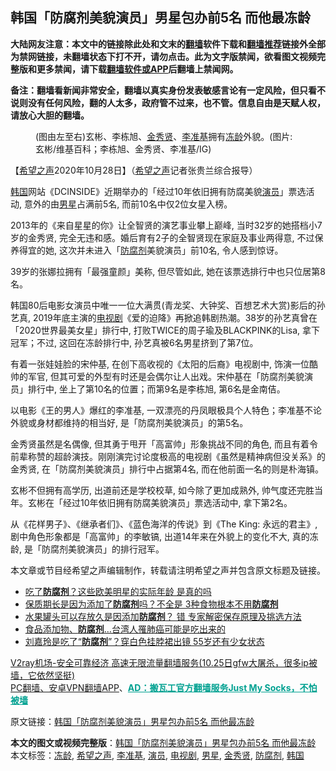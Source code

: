  <h2>韩国「防腐剂美貌演员」男星包办前5名 而他最冻龄</h2> <p class="notice"><b>大陆网友注意：本文中的链接除此处和文末的<a href="https://github.com/bannedbook/fanqiang" >翻墙</a>软件下载和<a href="https://github.com/killgcd/justmysocks/blob/master/README.md">翻墙推荐</a>链接外全部为禁网链接，未翻墙状态下打不开，请勿点击。此为文字版禁闻，欲看图文视频完整版和更多禁闻，请下载<a href="https://github.com/bannedbook/fanqiang">翻墙软件或APP</a>后翻墙上禁闻网。</p><p>备注：翻墙看新闻非常安全，翻墙以真实身份发表敏感言论有一定风险，但只看不说则没有任何风险，翻的人太多，政府管不过来，也不管。信息自由是天赋人权，请放心大胆的翻墙。</b></p>  <div class="entry"> <figure><figcaption>(图由左至右)玄彬、李栋旭、<a href="https://www.bannedbook.org/bnews/tag/%e9%87%91%e7%a7%80%e8%b4%a4/" class="st_tag internal_tag" rel="tag" title="标签 金秀贤 下的日志">金秀贤</a>、<a href="https://www.bannedbook.org/bnews/tag/%E6%9D%8E%E5%87%86%E5%9F%BA/" class="st_tag internal_tag" rel="tag" title="标签 李准基 下的日志">李准基</a>拥有<a href="https://www.bannedbook.org/bnews/tag/%E5%86%BB%E9%BE%84/" class="st_tag internal_tag" rel="tag" title="标签 冻龄 下的日志">冻龄</a>外貌。(图片:玄彬/维基百科；李栋旭、金秀贤、李准基/IG)</figcaption></figure> <p>【<span class='wp_keywordlink_affiliate'><a href="https://www.soundofhope.org" title="希望之声" target="_blank">希望之声</a></span>2020年10月28日】（<a href="https://www.bannedbook.org/bnews/tag/%e5%b8%8c%e6%9c%9b%e4%b9%8b%e5%a3%b0/" class="st_tag internal_tag" rel="tag" title="标签 希望之声 下的日志">希望之声</a>记者张贵兰综合报导）</p> <p><a href="https://www.bannedbook.org/bnews/tag/%e9%9f%a9%e5%9b%bd/" class="st_tag internal_tag" rel="tag" title="标签 韩国 下的日志">韩国</a>网站《DCINSIDE》近期举办的「经过10年依旧拥有防腐美貌<a href="https://www.bannedbook.org/bnews/tag/%e6%bc%94%e5%91%98/" class="st_tag internal_tag" rel="tag" title="标签 演员 下的日志">演员</a>」票选活动, 意外的由<a href="https://www.bannedbook.org/bnews/tag/%e7%94%b7%e6%98%9f/" class="st_tag internal_tag" rel="tag" title="标签 男星 下的日志">男星</a>占满前5名, 而前10名中仅2位女星入榜。</p> <p>2013年的《来自星星的你》让全智贤的演艺事业攀上巅峰, 当时32岁的她搭档小7岁的金秀贤, 完全无违和感。婚后育有2子的全智贤现在家庭及事业两得意, 不过保养得宜的她, 这次并未进入「<a href="https://www.bannedbook.org/bnews/tag/%E9%98%B2%E8%85%90%E5%89%82/" class="st_tag internal_tag" rel="tag" title="标签 防腐剂 下的日志">防腐剂</a>美貌演员」前10名, 令人感到惊讶。</p> <p></p>  <p>39岁的张娜拉拥有「最强童颜」美称, 但尽管如此, 她在该票选排行中也只位居第8名。</p> <p></p> <p>韩国80后电影女演员中唯一一位大满贯(青龙奖、大钟奖、百想艺术大赏)影后的孙艺真, 2019年底主演的<a href="https://www.bannedbook.org/bnews/tag/%E7%94%B5%E8%A7%86%E5%89%A7/" class="st_tag internal_tag" rel="tag" title="标签 电视剧 下的日志">电视剧</a>《爱的迫降》再掀追韩剧热潮。38岁的孙艺真曾在「2020世界最美女星」排行中, 打败TWICE的周子瑜及BLACKPINK的Lisa, 拿下冠军；不过, 这回在冻龄排行中, 孙艺真被6名男星挤到了第7位。</p> <p></p>  <p>有着一张娃娃脸的宋仲基, 在创下高收视的《太阳的后裔》电视剧中, 饰演一位酷帅的军官, 但其可爱的外型有时还是会偶尔让人出戏。宋仲基在「防腐剂美貌演员」排行中, 坐上了第10名的位置；而第9名是李栋旭, 第6名是金南佶。</p> <p>以电影《王的男人》爆红的李准基, 一双漂亮的丹凤眼极具个人特色；李准基不论外貌或身材都维持的相当好, 是「防腐剂美貌演员」的第5名。</p> <p>金秀贤虽然是名偶像, 但其勇于甩开「高富帅」形象挑战不同的角色, 而且有着令前辈称赞的超龄演技。刚刚演完讨论度极高的电视剧《虽然是精神病但没关系》的金秀贤, 在「防腐剂美貌演员」排行中占据第4名, 而在他前面一名的则是朴海镇。</p> <p></p>  <p>玄彬不但拥有高学历, 出道前还是学校校草, 如今除了更加成熟外, 帅气度还完胜当年。玄彬在「经过10年依旧拥有防腐美貌演员」票选活动中, 拿下第2名。</p> <p></p> <p>从《花样男子》、《继承者们》、《蓝色海洋的传说》到《The King: 永远的君主》, 剧中角色形象都是「高富帅」的李敏镐, 出道14年来在外貌上的变化不大, 真的冻龄, 是「防腐剂美貌演员」的排行冠军。 </p> <p>本文章或节目经希望之声编辑制作，转载请注明希望之声并包含原文标题及链接。</p>  <ul class='op-related-articles' title='相关阅读'> <li><a href='https://www.bannedbook.org/bnews/yule/20201018/1415954.html' target='_blank'>吃了<b>防腐剂</b>？这些欧美明星的实际年龄 是真的吗</a></li> <li><a href='https://www.bannedbook.org/bnews/health/20200824/1384737.html' target='_blank'>保质期长是因为添加了<b>防腐剂</b>吗？不全是 3种食物根本不用<b>防腐剂</b></a></li> <li><a href='https://www.bannedbook.org/bnews/health/20200823/1384474.html' target='_blank'>水果罐头可以存放久是因添加<b>防腐剂</b>？ 错 专家解密保存原理及挑选方法</a></li> <li><a href='https://www.bannedbook.org/bnews/health/20200808/1376555.html' target='_blank'>食品添加物、<b>防腐剂</b>…台湾人罹肺癌可能是吃出来的</a></li> <li><a href='https://www.bannedbook.org/bnews/yule/20200729/1368447.html' target='_blank'>刘嘉玲是吃了“<b>防腐剂</b>”？穿白色挂脖裙出镜 55岁还有少女状态</a></li> </ul> <p class="texttj"> <a href="https://www.bannedbook.org/forum23/topic22702.html" target="_blank">V2ray机场-安全可靠经济 高速无限流量翻墙服务(10.25日gfw大屠杀，很多ip被墙，它依然坚挺)</a><br/> <a href="https://github.com/bannedbook/fanqiang/wiki/%E7%A6%81%E9%97%BB%E7%BD%91%E5%AE%89%E5%8D%93%E7%BF%BB%E5%A2%99%E6%96%B0%E9%97%BBAPP" target="_blank">PC翻墙、安卓VPN翻墙APP</a>、<span onclick="window.open('https://github.com/killgcd/justmysocks/blob/master/README.md')" style="font-weight:bold;color:#00A191;cursor:pointer;text-decoration:underline;outline:none">AD：搬瓦工官方翻墙服务Just My Socks，不怕被墙</span></p><p>原文链接：<a class="src_link"  href="https://www.soundofhope.org/post/437026" target="_blank">韩国「防腐剂美貌演员」男星包办前5名 而他最冻龄</a></p><a name='sharetosocial'></a>       <div><b>本文的图文或视频完整版</b>：<a href='https://www.bannedbook.org/bnews/comments/20201029/1422070.html'>韩国「防腐剂美貌演员」男星包办前5名 而他最冻龄</a></div>  </div><!--END ENTRY--> <div class="postfooter"> <div>本文标签：<a href="https://www.bannedbook.org/bnews/tag/%E5%86%BB%E9%BE%84/" rel="tag">冻龄</a>, <a href="https://www.bannedbook.org/bnews/tag/%e5%b8%8c%e6%9c%9b%e4%b9%8b%e5%a3%b0/" rel="tag">希望之声</a>, <a href="https://www.bannedbook.org/bnews/tag/%E6%9D%8E%E5%87%86%E5%9F%BA/" rel="tag">李准基</a>, <a href="https://www.bannedbook.org/bnews/tag/%e6%bc%94%e5%91%98/" rel="tag">演员</a>, <a href="https://www.bannedbook.org/bnews/tag/%E7%94%B5%E8%A7%86%E5%89%A7/" rel="tag">电视剧</a>, <a href="https://www.bannedbook.org/bnews/tag/%e7%94%b7%e6%98%9f/" rel="tag">男星</a>, <a href="https://www.bannedbook.org/bnews/tag/%e9%87%91%e7%a7%80%e8%b4%a4/" rel="tag">金秀贤</a>, <a href="https://www.bannedbook.org/bnews/tag/%E9%98%B2%E8%85%90%E5%89%82/" rel="tag">防腐剂</a>, <a href="https://www.bannedbook.org/bnews/tag/%e9%9f%a9%e5%9b%bd/" rel="tag">韩国</a></div>  </div><!--END POSTFOOTER--> 